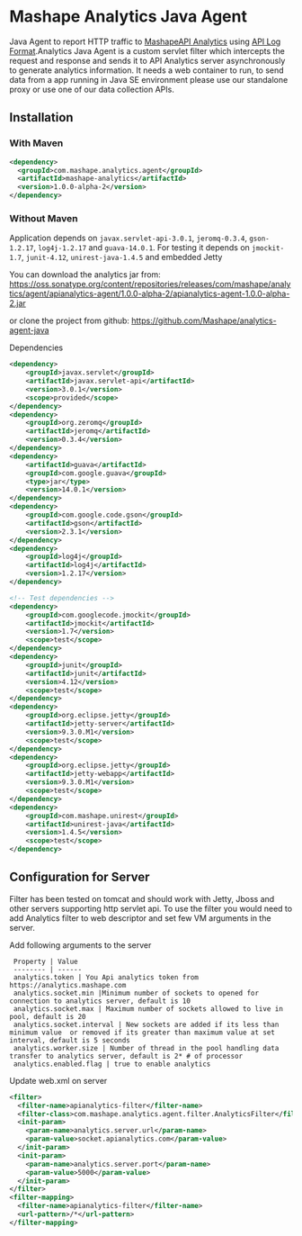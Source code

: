 # Mashape Analytics Java Agent


Java Agent to report HTTP traffic to [MashapeAPI Analytics](https://www.apianalytics.com/) using [API Log Format](https://github.com/Mashape/api-log-format/).Analytics Java Agent is a custom servlet filter which intercepts the request and response and sends it to API Analytics server asynchronously to generate analytics information. It needs a web container to run, to send data from a app running in Java SE environment please use our standalone proxy or use one of our data collection APIs.


## Installation 

	
### With Maven


```xml
<dependency>
  <groupId>com.mashape.analytics.agent</groupId>
  <artifactId>mashape-analytics</artifactId>
  <version>1.0.0-alpha-2</version>
</dependency>
``` 

### Without Maven



Application depends on `javax.servlet-api-3.0.1`, `jeromq-0.3.4`, `gson-1.2.17`, `log4j-1.2.17` and `guava-14.0.1`. For testing it depends on `jmockit-1.7`, `junit-4.12`, `unirest-java-1.4.5` and embedded Jetty
	
You can download the analytics jar from: <https://oss.sonatype.org/content/repositories/releases/com/mashape/analytics/agent/apianalytics-agent/1.0.0-alpha-2/apianalytics-agent-1.0.0-alpha-2.jar>
	
or clone the project from github: <https://github.com/Mashape/analytics-agent-java>
	
Dependencies

```xml
<dependency>
	<groupId>javax.servlet</groupId>
	<artifactId>javax.servlet-api</artifactId>
	<version>3.0.1</version>
	<scope>provided</scope>
</dependency>
<dependency>
	<groupId>org.zeromq</groupId>
	<artifactId>jeromq</artifactId>
	<version>0.3.4</version>
</dependency>
<dependency>
	<artifactId>guava</artifactId>
	<groupId>com.google.guava</groupId>
	<type>jar</type>
	<version>14.0.1</version>
</dependency>
<dependency>
	<groupId>com.google.code.gson</groupId>
	<artifactId>gson</artifactId>
	<version>2.3.1</version>
</dependency>
<dependency>
	<groupId>log4j</groupId>
	<artifactId>log4j</artifactId>
	<version>1.2.17</version>
</dependency>

<!-- Test dependencies -->
<dependency>
	<groupId>com.googlecode.jmockit</groupId>
	<artifactId>jmockit</artifactId>
	<version>1.7</version>
	<scope>test</scope>
</dependency>
<dependency>
	<groupId>junit</groupId>
	<artifactId>junit</artifactId>
	<version>4.12</version>
	<scope>test</scope>
</dependency>
<dependency>
	<groupId>org.eclipse.jetty</groupId>
	<artifactId>jetty-server</artifactId>
	<version>9.3.0.M1</version>
	<scope>test</scope>
</dependency>
<dependency>
	<groupId>org.eclipse.jetty</groupId>
	<artifactId>jetty-webapp</artifactId>
	<version>9.3.0.M1</version>
	<scope>test</scope>
</dependency>
<dependency>
	<groupId>com.mashape.unirest</groupId>
	<artifactId>unirest-java</artifactId>
	<version>1.4.5</version>
	<scope>test</scope>
</dependency>
```


## Configuration for Server

Filter has been tested on tomcat and should work with Jetty, Jboss and other servers supporting http servlet api. 
To use the filter you would need to add Analytics filter to web descriptor and set few VM arguments in the server.

Add following arguments to the server

     Property | Value
     -------- |	------
     analytics.token | You Api analytics token from https://analytics.mashape.com 
     analytics.socket.min |Minimum number of sockets to opened for connection to analytics server, default is 10
     analytics.socket.max | Maximum number of sockets allowed to live in pool, default is 20
     analytics.socket.interval | New sockets are added if its less than minimum value  or removed if its greater than maximum value at set interval, default is 5 seconds
     analytics.worker.size | Number of thread in the pool handling data transfer to analytics server, default is 2* # of processor 
     analytics.enabled.flag | true to enable analytics
	
Update web.xml on server

```xml
<filter>
  <filter-name>apianalytics-filter</filter-name>
  <filter-class>com.mashape.analytics.agent.filter.AnalyticsFilter</filter-class>
  <init-param>
    <param-name>analytics.server.url</param-name>
    <param-value>socket.apianalytics.com</param-value>
  </init-param>
  <init-param>
    <param-name>analytics.server.port</param-name>
    <param-value>5000</param-value>
  </init-param>
</filter>
<filter-mapping>
  <filter-name>apianalytics-filter</filter-name>
  <url-pattern>/*</url-pattern>
</filter-mapping> 
```
